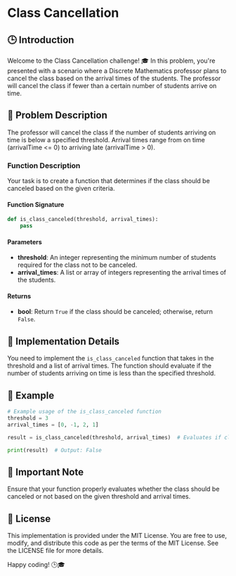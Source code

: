 # Class Cancellation 

## 🕒 Introduction

Welcome to the Class Cancellation challenge! 🎓 In this problem, you're presented with a scenario where a Discrete Mathematics professor plans to cancel the class based on the arrival times of the students. The professor will cancel the class if fewer than a certain number of students arrive on time.

## 📝 Problem Description

The professor will cancel the class if the number of students arriving on time is below a specified threshold. Arrival times range from on time (arrivalTime <= 0) to arriving late (arrivalTime > 0).

### Function Description

Your task is to create a function that determines if the class should be canceled based on the given criteria.

#### Function Signature

```python
def is_class_canceled(threshold, arrival_times):
    pass
```

#### Parameters

- **threshold**: An integer representing the minimum number of students required for the class not to be canceled.
- **arrival_times**: A list or array of integers representing the arrival times of the students.

#### Returns

- **bool**: Return `True` if the class should be canceled; otherwise, return `False`.

## 🧠 Implementation Details

You need to implement the `is_class_canceled` function that takes in the threshold and a list of arrival times. The function should evaluate if the number of students arriving on time is less than the specified threshold.

## 🌟 Example

```python
# Example usage of the is_class_canceled function
threshold = 3
arrival_times = [0, -1, 2, 1]

result = is_class_canceled(threshold, arrival_times)  # Evaluates if class should be canceled

print(result)  # Output: False
```

## 🚨 Important Note

Ensure that your function properly evaluates whether the class should be canceled or not based on the given threshold and arrival times.

## 📜 License

This implementation is provided under the MIT License. You are free to use, modify, and distribute this code as per the terms of the MIT License. See the LICENSE file for more details.

Happy coding! 🕒🎓
